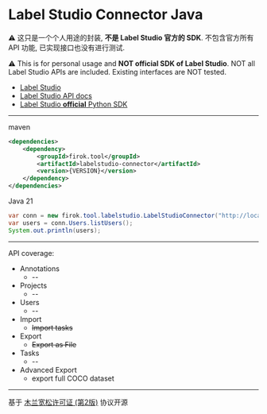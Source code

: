 # Label Studio Connector Java

⚠ 这只是一个个人用途的封装, **不是 Label Studio 官方的 SDK**.
不包含官方所有 API 功能, 已实现接口也没有进行测试.

⚠ This is for personal usage and **NOT official SDK of Label Studio**.
NOT all Label Studio APIs are included. Existing interfaces are NOT tested.

* [Label Studio](https://labelstud.io/)
* [Label Studio API docs](https://labelstud.io/api)
* [Label Studio **official** Python SDK](https://github.com/heartexlabs/label-studio-sdk)

----

maven

```xml
<dependencies>
    <dependency>
        <groupId>firok.tool</groupId>
        <artifactId>labelstudio-connector</artifactId>
        <version>{VERSION}</version>
    </dependency>
</dependencies>
```

Java 21

```java
var conn = new firok.tool.labelstudio.LabelStudioConnector("http://localhost:8080", "token123");
var users = conn.Users.listUsers();
System.out.println(users);
```

----

API coverage:

* Annotations
  * --
* Projects
  * --
* Users
  * --
* Import
  * ~~Import tasks~~
* Export
  * ~~Export as File~~
* Tasks
  * --
* Advanced Export
  * export full COCO dataset

----

基于 [木兰宽松许可证 (第2版)](license) 协议开源
